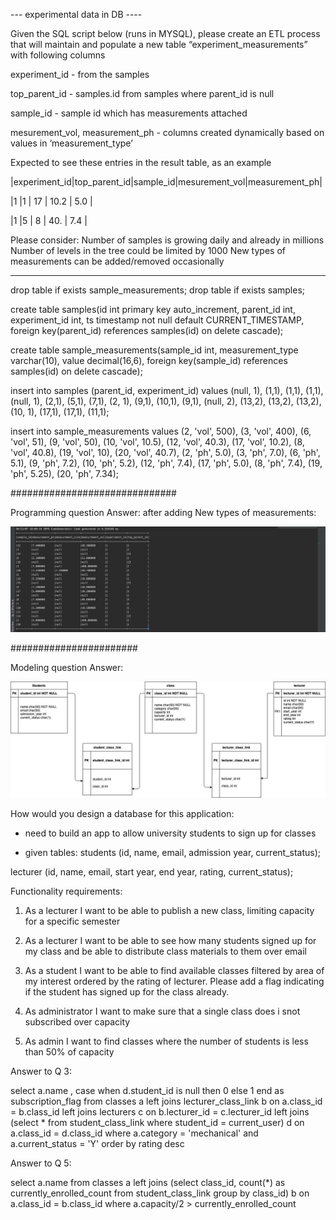 --- experimental data in DB ----

Given the SQL script below (runs in MYSQL), please create an ETL process that will maintain and populate a new table “experiment_measurements” with following columns

experiment_id - from the samples 

top_parent_id - samples.id from samples where parent_id is null 

sample_id - sample id which has measurements attached 

mesurement_vol, measurement_ph - columns created dynamically based on values in ‘measurement_type’


Expected to see these entries in the result table, as an example

|experiment_id|top_parent_id|sample_id|mesurement_vol|measurement_ph|

|1            |1            | 17      | 10.2         | 5.0          |

|1            |5            | 8       | 40.          | 7.4          | 



Please consider:
Number of samples is growing daily and already in millions 
Number of levels in the tree could be limited by 1000
New types of measurements can be added/removed occasionally 

----------------------------------------
drop table if exists sample_measurements;
drop table if exists samples;

create table samples(id int primary key auto_increment, 
parent_id int, 
experiment_id int, 
ts timestamp not null default CURRENT_TIMESTAMP, 
foreign key(parent_id) references samples(id) on delete cascade);

create table sample_measurements(sample_id int, 
measurement_type varchar(10), 
value decimal(16,6), 
foreign key(sample_id) references samples(id) on delete cascade);


insert into samples  (parent_id, experiment_id) values
(null, 1), (1,1), (1,1), (1,1),
(null, 1), (2,1), (5,1), (7,1),
(2, 1), (9,1), (10,1), (9,1),
(null, 2), (13,2), (13,2), (13,2),
(10, 1), (17,1), (17,1), (11,1);


insert into sample_measurements values
(2, 'vol', 500), (3, 'vol', 400),
(6, 'vol', 51), (9, 'vol', 50),
(10, 'vol', 10.5), (12, 'vol', 40.3),
(17, 'vol', 10.2), (8, 'vol', 40.8),
(19, 'vol', 10), (20, 'vol', 40.7),
(2, 'ph', 5.0), (3, 'ph', 7.0),
(6, 'ph', 5.1), (9, 'ph', 7.2),
(10, 'ph', 5.2), (12, 'ph', 7.4),
(17, 'ph', 5.0), (8, 'ph', 7.4),
(19, 'ph', 5.25), (20, 'ph', 7.34);

##############################

Programming question Answer:
after adding New types of measurements: 

![alt text](https://github.com/sunakshisaxena23/Ginkgo_coding_challenge/blob/main/Screen_Shot.png)


#######################

Modeling question Answer:


![alt text](https://github.com/sunakshisaxena23/Ginkgo_coding_challenge/blob/main/ginkgo.jpg?raw=true)

How would you design a database for this application:

- need to build an app to allow university students to sign up for classes

- given tables: students (id, name, email, admission year, current_status); 

lecturer (id, name, email, start year, end year, rating, current_status);

Functionality requirements:

1. As a lecturer I want to be able to publish a new class, limiting capacity for a specific semester

2. As a lecturer I want to be able to see how many students signed up for my class and be able to distribute class materials to them over email

3. As a student I want to be able to find available classes filtered by area of my interest ordered by the rating of lecturer. Please add a flag indicating if the student has signed up for the class already. 

4. As administrator I want to make sure that a single class does i snot subscribed over capacity

5. As admin I want to find classes where the number of students is less than 50% of capacity


Answer to Q 3:

select a.name , 
case when d.student_id is null then 0 else 1 end as subscription_flag
from classes a
left joins lecturer_class_link b on a.class_id = b.class_id
left joins lecturers c on b.lecturer_id = c.lecturer_id
left joins (select * from student_class_link where student_id = current_user) d on a.class_id = d.class_id
where a.category = 'mechanical' and a.current_status = 'Y'
order by rating desc


Answer to Q 5:

select a.name 
from classes a
left joins (select class_id, count(*) as currently_enrolled_count from student_class_link group by class_id) b on a.class_id = b.class_id
where a.capacity/2 > currently_enrolled_count
